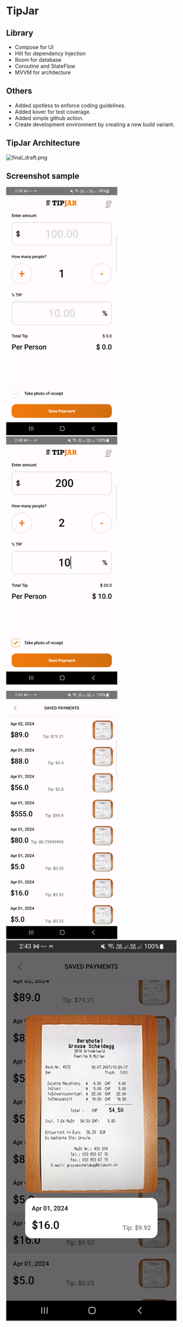 # TipJar

## Library

- Compose for UI
- Hilt for dependency Injection
- Room for database
- Coroutine and StateFlow
- MVVM for architecture

## Others

- Added spotless to enforce coding guidelines.
- Added kover for test coverage.
- Added simple github action.
- Create development environment by creating a new build variant.


## TipJar Architecture

![final_draft.png](document/final_draft.png)

## Screenshot sample

<img src="document/initial_state.png" width="300">   <img src="document/filled_state.png" width="300">

<img src="document/history.png" width="300">   <img src="document/detail_view.png">